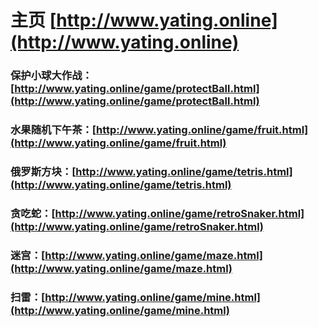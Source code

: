 # 主页 [http://www.yating.online](http://www.yating.online)

### 保护小球大作战：[http://www.yating.online/game/protectBall.html](http://www.yating.online/game/protectBall.html)

### 水果随机下午茶：[http://www.yating.online/game/fruit.html](http://www.yating.online/game/fruit.html)

### 俄罗斯方块：[http://www.yating.online/game/tetris.html](http://www.yating.online/game/tetris.html)

### 贪吃蛇：[http://www.yating.online/game/retroSnaker.html](http://www.yating.online/game/retroSnaker.html)

### 迷宫：[http://www.yating.online/game/maze.html](http://www.yating.online/game/maze.html)

### 扫雷：[http://www.yating.online/game/mine.html](http://www.yating.online/game/mine.html)

